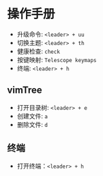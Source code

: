 # 操作手册

* 升级命令: `<leader> + uu`
* 切换主题: `<leader> + th`
* 健康检查: `check`
* 按键映射: `Telescope keymaps`
* 终端: `<leader> + h`

## vimTree

* 打开目录树: `<leader> + e`
* 创建文件: `a`
* 删除文件: `d`

## 终端
* 打开终端：`<leader> + h`
